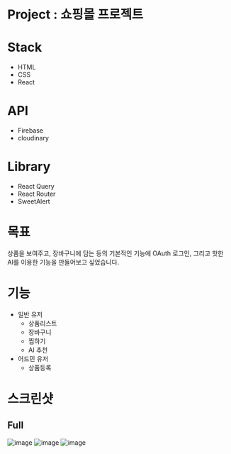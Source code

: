 # Project : 쇼핑몰 프로젝트
# Stack
- HTML
- CSS
- React

# API
- Firebase
- cloudinary

# Library
- React Query
- React Router 
- SweetAlert

# 목표
상품을 보여주고, 장바구니에 담는 등의 기본적인 기능에 OAuth 로그인, 그리고 핫한 AI를 이용한 기능을 만들어보고 싶었습니다.



# 기능
- 일반 유저
  - 상품리스트
  - 장바구니
  - 찜하기
  - AI 추천
- 어드민 유저
  - 상품등록

# 스크린샷
## Full
![image](https://user-images.githubusercontent.com/70611956/233819409-fbe01be2-0d76-4bd4-8b95-8b8b69e134a7.png)
![image](https://user-images.githubusercontent.com/70611956/233821144-c00d9cc6-a48c-43c1-a62b-65c2186d2923.png)
![image](https://user-images.githubusercontent.com/70611956/233821151-59357d55-e007-4770-a616-87beca7f6981.png)

